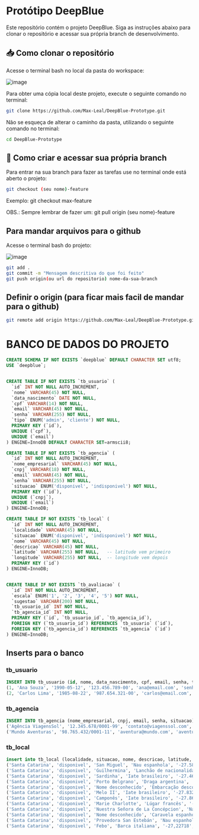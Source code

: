 # Protótipo DeepBlue

Este repositório contém o projeto DeepBlue. Siga as instruções abaixo para clonar o repositório e acessar sua própria branch de desenvolvimento.

## 📥 Como clonar o repositório

Acesse o terminal bash no local da pasta do workspace:

![image](https://github.com/user-attachments/assets/ce72545a-5b2d-43a6-9e2a-e1d85036c4c0)


Para obter uma cópia local deste projeto, execute o seguinte comando no terminal:

```bash
git clone https://github.com/Max-Leal/DeepBlue-Prototype.git
```

Não se esqueça de alterar o caminho da pasta, utilizando o seguinte comando no terminal:

```bash
cd DeepBlue-Prototype
```

## 🌿 Como criar e acessar sua própria branch

Para entrar na sua branch para fazer as tarefas use no terminal onde está aberto o projeto:

```bash
git checkout (seu nome)-feature
```


Exemplo: git checkout max-feature

OBS.: Sempre lembrar de fazer um: git pull origin (seu nome)-feature

## Para mandar arquivos para o github

Acesse o terminal bash do projeto:

![image](https://github.com/user-attachments/assets/c0548fa4-a92c-4460-9b92-542627f24aee)


```bash
git add .
git commit -m "Mensagem descritiva do que foi feito"
git push origin(ou url do repositorio) nome-da-sua-branch
```

## Definir o origin (para ficar mais facil de mandar para o github)

```bash
git remote add origin https://github.com/Max-Leal/DeepBlue-Prototype.git
```

# BANCO DE DADOS DO PROJETO

```sql
CREATE SCHEMA IF NOT EXISTS `deepblue` DEFAULT CHARACTER SET utf8;
USE `deepblue`;


CREATE TABLE IF NOT EXISTS `tb_usuario` (
  `id` INT NOT NULL AUTO_INCREMENT,
  `nome` VARCHAR(45) NOT NULL,
  `data_nascimento` DATE NOT NULL,
  `cpf` VARCHAR(14) NOT NULL,
  `email` VARCHAR(45) NOT NULL,
  `senha` VARCHAR(255) NOT NULL,
  `tipo` ENUM('admin', 'cliente') NOT NULL,
  PRIMARY KEY (`id`),
  UNIQUE (`cpf`),
  UNIQUE (`email`)
) ENGINE=InnoDB DEFAULT CHARACTER SET=armscii8;

CREATE TABLE IF NOT EXISTS `tb_agencia` (
  `id` INT NOT NULL AUTO_INCREMENT,
  `nome_empresarial` VARCHAR(45) NOT NULL,
  `cnpj` VARCHAR(18) NOT NULL,
  `email` VARCHAR(45) NOT NULL,
  `senha` VARCHAR(255) NOT NULL,
  `situacao` ENUM('disponivel', 'indisponivel') NOT NULL,
  PRIMARY KEY (`id`),
  UNIQUE (`cnpj`),
  UNIQUE (`email`)
) ENGINE=InnoDB;

CREATE TABLE IF NOT EXISTS `tb_local` (
  `id` INT NOT NULL AUTO_INCREMENT,
  `localidade` VARCHAR(45) NOT NULL,
  `situacao` ENUM('disponivel', 'indisponivel') NOT NULL,
  `nome` VARCHAR(45) NOT NULL,
  `descricao` VARCHAR(45) NOT NULL,
  `latitude` VARCHAR(255) NOT NULL,   -- latitude vem primeiro
  `longitude` VARCHAR(255) NOT NULL,  -- longitude vem depois
  PRIMARY KEY (`id`)
) ENGINE=InnoDB;


CREATE TABLE IF NOT EXISTS `tb_avaliacao` (
  `id` INT NOT NULL AUTO_INCREMENT,
  `escala` ENUM('1', '2', '3', '4', '5') NOT NULL,
  `sugestao` VARCHAR(200) NOT NULL,
  `tb_usuario_id` INT NOT NULL,
  `tb_agencia_id` INT NOT NULL,
  PRIMARY KEY (`id`, `tb_usuario_id`, `tb_agencia_id`),
  FOREIGN KEY (`tb_usuario_id`) REFERENCES `tb_usuario` (`id`),
  FOREIGN KEY (`tb_agencia_id`) REFERENCES `tb_agencia` (`id`)
) ENGINE=InnoDB;
```
## Inserts para o banco

### tb_usuario

```sql
INSERT INTO tb_usuario (id, nome, data_nascimento, cpf, email, senha, tipo) VALUES
(1, 'Ana Souza', '1990-05-12', '123.456.789-00', 'ana@email.com', 'senha123', 'cliente'),
(2, 'Carlos Lima', '1985-08-22', '987.654.321-00', 'carlos@email.com', 'abc12345', 'adm');
```

### tb_agencia

```sql
INSERT INTO tb_agencia (nome_empresarial, cnpj, email, senha, situacao) VALUES
('Agência ViagensSol', '12.345.678/0001-99', 'contato@viagenssol.com', 'sol123', 'disponivel'),
('Mundo Aventuras', '98.765.432/0001-11', 'aventura@mundo.com', 'aventura@2024', 'disponivel');
```

### tb_local

```sql
insert into tb_local (localidade, situacao, nome, descricao, latitude, longitude) values
('Santa Catarina', 'disponivel', 'San Miguel', 'Nau espanhola', '-27.58565', '-48.57048'),
('Santa Catarina', 'disponivel', 'Guilhermina', 'Lanchão de nacionalidade desconhecida', '-27.49565', '-48.53795'),
('Santa Catarina', 'disponivel', 'Sardinha', 'Iate brasileiro', '-27.46432', '-48.55442'),
('Santa Catarina', 'disponivel', 'Porto Belgrano', 'Draga argentina', '-27.39640', '-48.46408'),
('Santa Catarina', 'disponivel', 'Nome desconhecido', 'Embarcação desconhecida espanhola', '-27.43667', '-48.37638'),
('Santa Catarina', 'disponivel', 'Melo II', 'Iate brasileiro', '-27.83275', '-48.49828'),
('Santa Catarina', 'disponivel', 'Camponês', 'Iate brasileiro', '-27.86057', '-48.57105'),
('Santa Catarina', 'disponivel', 'Marie Charlotte', 'Lúgar francês', '-27.84892', '-48.57478'),
('Santa Catarina', 'disponivel', 'Nuestra Señora de La Concépcion', 'Nau espanhola', '-27.84093', '-48.57023'),
('Santa Catarina', 'disponivel', 'Nome desconhecido', 'Caravela espanhola', '-27.83593', '-48.56422'),
('Santa Catarina', 'disponivel', 'Provedora San Estebán', 'Nau espanhola', '-27.82840', '-48.57245'),
('Santa Catarina', 'disponivel', 'Febo', 'Barca italiana', '-27,22718', '-48.42557');
```


